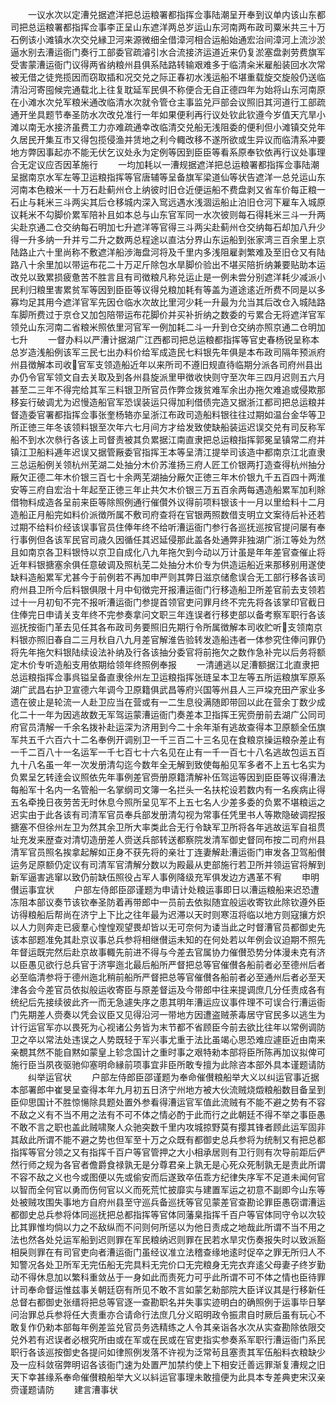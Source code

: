 <!-- { "loadSidebar": true } -->
　　一议水次以定漕兑据遮洋把总运粮署都指挥佥事陆潮呈开奉到议单内该山东都司把总运粮署都指挥佥事李正呈山东遮洋两总岁运山东河南两布政司粟米共三十万石例该小滩镇水次交兑縁卫河来源微细全借漳河相合运船始通宏治间漳河上流沙淤逼水别去漕运衙门奏行工部委官疏濬引水合流接济运道近来仍复淤塞盘剥劳费旗军受害蒙漕运衙门议得两省纳粮州县俱系陆路转输艰难多于临清籴米雇船装回水次常被无借之徒兠揽因而窃取插和况交兑之际正春初水浅运船不堪重载旋交旋般仍送临清沿河寄囤候完通载北上往复耽延军民俱不称便合无自正德四年为始将山东河南原在小滩水次兑军粮米通改临清水次就令管仓主事监兑戸部会议照旧其河道行工部疏通开坐具题节奉圣防水次改兑准行一年如果便利再行议处钦此钦遵今岁值天亢旱小滩以南无水接济虽费工力亦难疏通幸改临清交兑船无浅阻委的便利但小滩镇交兑年久居民开集互市又得包揽侵渔并赁地之利今輙改移不遂所欲或生异议而临清系冲要地方弊因事起亦不能无伏乞议处永为定例等因到臣臣等看系原奉钦依再行议处事理合无定议应否因革施行
　　一均加耗以一漕规据遮洋把总运粮署都指挥佥事陆潮呈据南京水军左等卫运粮指挥等官唐辅等呈备旗军梁道仙等状告遮洋一总兑运山东河南本色粮米一十万石赴蓟州仓上纳彼时旧仓近便运船不费盘剥又省车价每正粮一石止与耗米三斗两尖其后仓移城内深入窎远遇水浅涸运船止泊旧仓河下雇车入城原议耗米不勾脚价累军陪补且如本总与山东官军同一水次彼则每石得耗米三斗一升两尖赴京通二仓交纳每石明加七升遮洋等官得三斗两尖赴蓟州仓交纳每石却加八升少得一升多纳一升并亏二升之数两总程途以直沽分界山东运船到张家湾三百余里上京陆路止六十里尚称不敷遮洋船渉海盘河将及千里内多浅阻雇剥繁难及至旧仓又有陆路八十余里加以带运布花二十万疋斤除包水旱脚价验出不堪买陪折纳兼要贴助本运改兑以致累损疲惫苦不胜言且有司徴粮凡称兑运止是一例未尝分别遮洋耗少减派小民利归粮里害累贫军等因到臣臣等议得兑粮加耗有等盖为道途逺近所费不同是以多寡均足其用今遮洋官军先因仓临水次故比里河少耗一升最为允当其后改仓入城陆路车脚所费过于京仓又加包陪带运布花脚价并买补折纳之数委的亏累合无将遮洋官军领兑山东河南二省粮米照依里河官军一例加耗二斗一升到仓交纳亦照京通二仓明加七升
　　一督办料以严漕计据湖广江西都司把总运粮都指挥等官史春杨锐呈称本总岁造浅船例该军三民七出办料价给军成造民七料银先年俱是本布政司隔年预派府州县徴解本司收官军支领造船近年以来所司不遵旧规直待临期分派各司府州县出办仍令官军领文自去关取及到各州县旋派里甲徴收快则守至次年三四月迟则五六月甚至二三年不得完给其军三料银卫所官员作弊佥拨贫难军余出办拖欠难追或侵欺那移妄行破调尤为迟慢造船官军恐误装运只得加利借债完造又据浙江都司把总运粮并督造委官署都指挥佥事张奎杨辂亦呈浙江布政司造船料银往往过期如温台金华等卫所正徳三年冬该领料银至次年六七月间方才给发致使缺船装运迟误交兑有司反称军船不到水次叅行各该上司督责被其负累据江南直隶把总运粮指挥郭冕呈镇常二府并镇江卫船料逓年迟误又据管厰委官指挥王本等呈清江提举司该造中都南京江北直隶三总运船例关领杭州芜湖二处抽分木价苏淮扬三府人匠工价银两打造查得杭州抽分厰欠正德二年木价银三百七十余两芜湖抽分厰欠正徳三年木价银九千五百四十两淮安等三府自宏治十年起至正徳三年止共欠木价银三万五百余两每遇造船累军加利賖借物料成造各呈前来臣等除照例通行催儹外议得前项料银该十一月以里给料十二月造船正月船完如料价派徴所属不敷司府查将在官银两照数借支明立文案待后补还若过期不给料价经该误事官员住俸年终不给听漕运衙门参行各巡抚巡按官提问屡有奉行事例但各该军民官司歳久因循任其迟延侵那此盖各处通弊非独湖广浙江等处为然且如南京各卫料银恃以京卫自成化八九年拖欠到今动以万计虽是年年差官查催止将近年料银搪塞余俱任意破调及照杭芜二处抽分木价专为供造运船近来那移别用遂使缺料造船累军尤甚今于前例若不再加申严则其弊日滋京储愈误合无工部行移各该司府州县卫所今后料银俱限十月中旬徴完开报漕运衙门行移造船卫所差官前去支领若过十一月初旬不完不报听漕运衙门参提首领官吏问罪月终不完先将各该掌印官截日住俸完日申请关支年终不完参奏拿问文职三年连误者行移吏部以备考察军职行各该巡抚按衙门革去见任其各布政司务要照旧先期行令所属徴解本司收贮听支领南京料银亦照旧春自二三月秋自八九月差官解淮告验转发造船违者一体参究住俸问罪仍将先年拖欠料银陆续设法补纳及行各该抽分委官将前拖欠之数作急补完以后务将额定木价专听造船支用依期给领年终照例奉报
　　一清逋逃以足漕额据江北直隶把总运粮指挥佥事呉镒呈备直隶徐州左卫运粮指挥张琏呈本卫左等五所运粮旗军原系湖广武昌右护卫宣德六年调今卫原籍俱武昌等府兴国等州县人三戸垜充田产家业多遗在彼止是轮流一人赴卫应当在营或有一二生息役满随即带回以此在营余丁数少成化二十一年为因逃故数无军驾运蒙漕运衙门奏差本卫指挥王宪赍册前去湖广公同司府官员清解一千余名拨补赴运深为济用到今二十余年渐有逃故查得本卫原额全伍旗军共五千六百六十二名奉例开调别卫一千三百二十三名见在食粮京操运粮杂差止有一千二百八十一名运军一千七百七十六名见在止有一千一百七十八名逃故包运五百九十八名虽一年一次发册清勾迄今数年全无解到致使每船见军多者不上五七名实为负累呈乞转逹会议照依先年事例差官赍册原籍清解补伍驾运等因到臣臣等议得漕法每船军十名内一名管船一名掌纲司文簿一名拦头一名扶柁设若数内有一名疾病止得五名牵挽日夜劳苦无时休息今照所呈见军不上五七名人少差多委的负累不堪粮运之迟实由于此各该有司清军官员奉兵部发册清勾视为常事任凭里书人等欺隐破调揑报搪塞不但徐州左卫为然其余卫所大率类此合无行令缺军卫所将各年逃故运军自祖贯址充发来歴查对清切造册差人赍送兵部转送都察院发清军御史督同布按二司府州县清军官员照名挨拿起解如正身不获先将的亲壮丁连妻解赴漕运衙门审发各卫驾船儧运务足原额仍定议有司清军官清解分数以为殿最从吏部施行若卫所并领运官将解到新军逼害逃窜以致仍前缺伍照役占军人事例降级充军俱发边方遇革不宥
　　申明儧运事宜状
　　户部左侍郎臣邵谨题为申请计处粮运事即日以漕运粮船来迟恐遭冻阻本部议奏节该钦奉圣防着再带郎中一员前去依拟随宜般运收寄钦此除钦遵外臣访得粮船后帮尚在济宁上下比之往年最为迟滞以天时则寒沍将临以地方则寇攘方炽以人力则奔走已疲羣心惶惶观望畏却皆以无可奈何为诿当此之时督漕官员都御史先该本部题准免其赴京议事总兵参将相继儧运未知的在何处若以年例会议迫期不照先年督运既完然后赴京故事輙先前进不得与今差去官属协力催儧恐势分体漫未克有济以臣愚见欲行总兵官于济寕迤北最后船所严督把总等官催儧各船前者必至德州后者必至临清参将于德州迤北稍前船所严督把总等官催儧各船前者必至通州后者必至天津各会今差官员依拟般运收寄臣与原差督运及今带郎中往来提调庶几分任责成各有统纪后先接续彼此齐一而无急遽失序之患其明年漕运应议事件理不可误合行漕运衙门先期差人赍奏以凭会议臣又见得沿河一带地方因遭盗贼荼毒居守官民多以逃生为计行运官军亦以畏死为心视诸公务皆为末节都不省顾臣今前去欲比往年以常例调防卫之卒以常法处违误之人势既轻于军兴事尤重于法比虽竭心思恐难应遽臣近由南来亲覩其然不能自黙如蒙皇上轸念国计之重时事之艰特勑本部将臣所陈再加议拟俾可施行臣当夙夜驱驰仰塞明命縁前项事宜非臣所敢专擅为此除咨本部外具本谨题请防
　　纠举运官状
　　户部左侍郎臣邵谨题为奉命催儧粮船举大义以纠运官事近据本部署郎中崔旻呈查得本年九月初五日济宁州地方被大伙流贼烧燬粮船数目备呈到臣仰思国计不胜惊愓除具题处置外参看得漕运官军值此流贼有不能不避之势有不容不敌之义有不当不用之法有不可不体之情必酌于此而行之此朝廷不得不举之事臣愚不敢不言之职也盖此贼啸聚人众驰突数千里内攻城掠野莫有撄其锋者顾此运军固非其敌此所谓不能不避之势也但军至十万之众既有都御史总兵参将为统制又有把总都指挥等官分领之又有指挥千百户等官管押之大小相承居则有卫行则有次导前距后俨然行师之规为各官者儋爵食禄孰无是分尊君亲上孰无是心死众死制孰无是责此所谓不容不敌之义也今或图便以先或偷安而后遂致卒伍乖方纪律失序军不足道未闻何官以智而全何官以勇而伤何官以义而死荒忙披靡实与建置军运之初意不副即今山东等处被贼攻围失事地方自府州县至守巡兵备巡抚等官见蒙差官查勘论罪臣愚窃谓漕运都御史总兵参将体同巡抚把总都指挥等官体同藩臬指挥千百户等官体同守令以次较比其罪惟均倘以力之不敌纵而不问则何所惩以为他日责成之地哉此所谓不当不用之法也然各处兑运军船到迟则罪在军民粮纳迟则罪在民若水旱灾伤奏报失时以致派豁相戾则罪在有司官吏向者漕运衙门虽经议准立法稽查缘地逺时促卒之罪无所归人不知警况各处卫所军无完伍船无完具料无完价口无完粮身无完衣弃逺父母妻子终岁勤动不得休息加以繁科重敛丛于一身如此而责死力可乎此所谓不可不体之情也臣待罪计司奉命督运惟兹事关朝廷窃有所见不敢不言如蒙乞勑部院大臣详议其是行移新任总督右都御史张缙将把总等官逐一查勘职名并失事实迹明白的确照例于运事毕日拏问治罪总兵参将任大责重亦合请命行法庶几分义昭明政令振肃自时厥后虽有玩心不敢复作仍勑本部每年例差监兑官员务选精练之人令其亲诣各水次从实查勘除依限交兑外若有迟误者必根究所由或在军或在民或在官吏指实参奏系军职行漕运衙门系民职行各该巡按御史各提问如律照例发落不许视为泛常茍且塞责其军伍船料衣粮缺少及一应科敛宿弊明诏各该衙门速为处置严加禁约使上下相安迁善远罪渐复漕规之旧天下幸甚缘系奉命催儧粮船举大义以紏运官事理未敢擅便为此具本专差典吏宋汉亲赍谨题请防
　　建言漕事状
